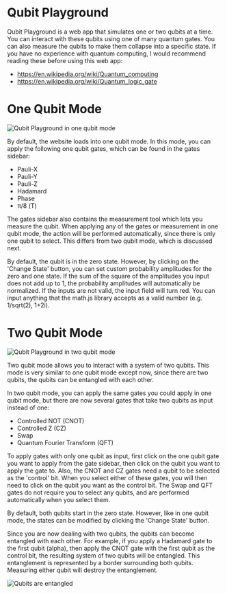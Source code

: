 # Qubit Playground

Qubit Playground is a web app that simulates one or two qubits at a time. You can interact with these qubits using one of many quantum gates. You can also measure the qubits to make them collapse into a specific state. If you have no experience with quantum computing, I would recommend reading these before using this web app:

- https://en.wikipedia.org/wiki/Quantum_computing
- https://en.wikipedia.org/wiki/Quantum_logic_gate

# One Qubit Mode

![Qubit Playground in one qubit mode](https://i.imgur.com/cR0dXgo.png)

By default, the website loads into one qubit mode. In this mode, you can apply the following one qubit gates, which can be found in the gates sidebar:

- Pauli-X
- Pauli-Y
- Pauli-Z
- Hadamard
- Phase
- π/8 (T)

The gates sidebar also contains the measurement tool which lets you measure the qubit. When applying any of the gates or measurement in one qubit mode, the action will be performed automatically, since there is only one qubit to select. This differs from two qubit mode, which is discussed next.

By default, the qubit is in the zero state. However, by clicking on the 'Change State' button, you can set custom probability amplitudes for the zero and one state. If the sum of the square of the amplitudes you input does not add up to 1, the probability amplitudes will automatically be normalized. If the inputs are not valid, the input field will turn red. You can input anything that the math.js library accepts as a valid number (e.g. 1/sqrt(2), 1+2i).

# Two Qubit Mode

![Qubit Playground in two qubit mode](https://i.imgur.com/1jV1hrV.png)

Two qubit mode allows you to interact with a system of two qubits. This mode is very similar to one qubit mode except now, since there are two qubits, the qubits can be entangled with each other.

In two qubit mode, you can apply the same gates you could apply in one qubit mode, but there are now several gates that take two qubits as input instead of one:

- Controlled NOT (CNOT)
- Controlled Z (CZ)
- Swap
- Quantum Fourier Transform (QFT)

To apply gates with only one qubit as input, first click on the one qubit gate you want to apply from the gate sidebar, then click on the qubit you want to apply the gate to. Also, the CNOT and CZ gates need a qubit to be selected as the 'control' bit. When you select either of these gates, you will then need to click on the qubit you want as the control bit. The Swap and QFT gates do not require you to select any qubits, and are performed automatically when you select them.

By default, both qubits start in the zero state. However, like in one qubit mode, the states can be modified by clicking the 'Change State' button.

Since you are now dealing with two qubits, the qubits can become entangled with each other. For example, if you apply a Hadamard gate to the first qubit (alpha), then apply the CNOT gate with the first qubit as the control bit, the resulting system of two qubits will be entangled. This entanglement is represented by a border surrounding both qubits. Measuring either qubit will destroy the entanglement.

![Qubits are entangled](https://i.imgur.com/RkF2yxE.png)
